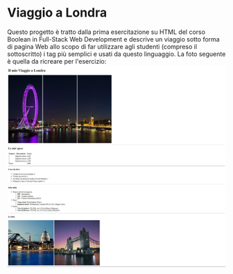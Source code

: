 # Viaggio a Londra

Questo progetto è tratto dalla prima esercitazione su HTML del corso Boolean in Full-Stack Web Development e descrive un viaggio sotto forma di pagina Web allo scopo di far utilizzare agli studenti (compreso il sottoscritto) i tag più semplici e usati da questo linguaggio.
La foto seguente è quella da ricreare per l'esercizio:
![Immagine dell'esercizio](img/Viaggio-Londra.jpg)